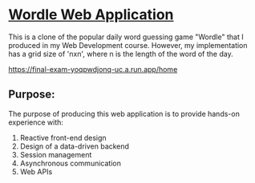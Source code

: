# [Wordle Web Application](https://final-exam-yoqpwdjonq-uc.a.run.app/home)

This is a clone of the popular daily word guessing game "Wordle" that I produced in my Web Development course. However, my implementation has a grid size of 'nxn', where n is the length of the word of the day.

https://final-exam-yoqpwdjonq-uc.a.run.app/home

## Purpose:

The purpose of producing this web application is to provide hands-on experience with:

1. Reactive front-end design
2. Design of a data-driven backend
3. Session management
4. Asynchronous communication
5. Web APIs
